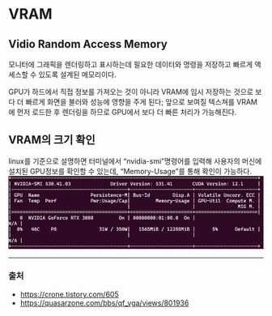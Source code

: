 # VRAM
## Vidio Random Access Memory

모니터에 그래픽을 렌더링하고 표시하는데 필요한 데이터와 명령을 저장하고 빠르게 액세스할 수 있도록 설계된 메모리이다. 

GPU가 하드에서 직접 정보를 가져오는 것이 아니라 VRAM에 임시 저장하는 것으로 보다 더 빠르게 화면을 불러와 성능에 영향을 주게 된다; 앞으로 보여질 텍스쳐를 VRAM에 먼저 로드한 후 렌더링을 하므로 GPU에서 보다 더 빠른 처리가 가능해진다.

## VRAM의 크기 확인

linux를 기준으로 설명하면 터미널에서 “nvidia-smi”명령어를 입력해 사용자의 머신에 설치된 GPU정보를 확인할 수 있는데, “Memory-Usage”를 통해 확인이 가능하다.
![Untitled](../../image/vram_image1.png)

-------

### 출처

- https://crone.tistory.com/605
- https://quasarzone.com/bbs/qf_vga/views/801936